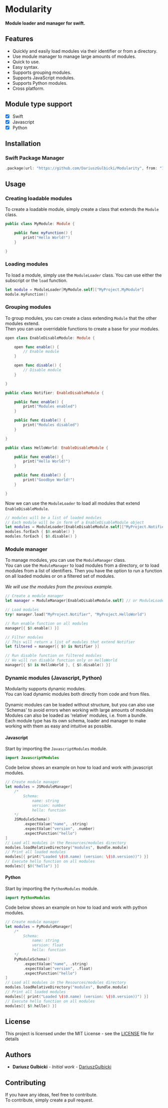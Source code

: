 # Modularity

**Module loader and manager for swift.**

## Features

* Quickly and easily load modules via their identifier or from a directory.
* Use module manager to manage large amounts of modules.
* Quick to use.
* Easy syntax.
* Supports grouping modules.
* Supports JavaScript modules.
* Supports Python modules.
* Cross platform.

## Module type support

- [x] Swift
- [x] Javascript
- [x] Python

## Installation

### Swift Package Manager

```swift
.package(url: "https://github.com/DariuszGulbicki/Modularity", from: "1.0.0")
```

## Usage

### Creating loadable modules

To create a loadable module, simply create a class that extends the `Module` class.

```swift
public class MyModule: Module {

    public func myFunction() {
        print("Hello World!")
    }

}
```

### Loading modules

To load a module, simply use the `ModuleLoader` class.
You can use either the subscript or the `load` function.

```swift
let module = ModuleLoader[MyModule.self]["MyProject.MyModule"]
module.myFunction()
```

### Grouping modules

To group modules, you can create a class extending `Module` that the other modules extend.\
Then you can use overridable functions to create a base for your modules.

```swift
open class EnableDisableModule: Module {

    open func enable() {
        // Enable module
    }

    open func disable() {
        // Disable module
    }

}

public class Notifier: EnableDisableModule {

    public func enable() {
        print("Modules enabled")
    }

    public func disable() {
        print("Modules disabled")
    }

}

public class HelloWorld: EnableDisableModule {

    public func enable() {
        print("Hello World!")
    }

    public func disable() {
        print("Goodbye World!")
    }

}
```

Now we can use the `ModuleLoader` to load all modules that extend `EnableDisableModule`.

```swift
// modules will be a list of loaded modules
// Each module will be in form of a EnableDisableModule object
let modules = ModuleLoader[EnableDisableModule.self]["MyProject.Notifier", "MyProject.HelloWorld"]
modules.forEach { $0.enable() }
modules.forEach { $0.disable() }
```

### Module manager

To manage modules, you can use the `ModuleManager` class.\
You can use the `ModuleManager` to load modules from a directory, or to load modules from a list of identifiers.
Then you have the option to run a function on all loaded modules or on a filtered set of modules.\
\
*We will use the modules from the previous example.*

```swift
// Create a module manager
let manager = ModuleManager[EnableDisableModule.self] // or ModuleLoader[EnableDisableModule.self].getManager()

// Load modules
try! manager.load("MyProject.Notifier", "MyProject.HelloWorld")

// Run enable function on all modules
manager[{ $0.enable() }]

// Filter modules
// This will return a list of modules that extend Notifier
let filtered = manager[{ $0 is Notifier }]

// Run disable function on filtered modules
// We will run disable function only on HelloWorld
manager[{ $0 is HelloWorld }, { $0.disable() }]
```

### Dynamic modules (Javascript, Python)

Modularity supports dynamic modules.\
You can load dynamic modules both directly from code and from files.\
\
Dynamic modules can be loaded without structure, but you can also use 'Schemas' to avoid errors when working with large amounts of modules\
Modules can also be loaded as 'relative' modules, i.e. from a bundle.\
Each module type has its own schema, loader and manager to make working with them as easy and intuitive as possible.

#### Javascript

Start by importing the `JavascriptModules` module.

```swift
import JavascriptModules
```

Code below shows an example on how to load and work with javascript modules.

```swift
// Create module manager
let modules = JSModuleManager[
    /*
        Schema:
            name: string
            version: number
            hello: function
    */
    JSModuleSchema()
        .expectValue("name", .string)
        .expectValue("version", .number)
        .expectFunction("hello")
]
// Load all modules in the Resources/modules directory
modules.loadRelativeDirectory("modules", Bundle.module)
// Print all loaded modules
modules[{ print("Loaded \($0.name) (version: \($0.version))") }]
// Execute hello function on all modules
modules[{ $0("hello") }]
```

#### Python

Start by importing the `PythonModules` module.

```swift
import PythonModules
```

Code below shows an example on how to load and work with python modules.

```swift
// Create module manager
let modules = PyModuleManager[
    /*
        Schema:
            name: string
            version: float
            hello: function
    */
    PyModuleSchema()
        .expectValue("name", .string)
        .expectValue("version", .float)
        .expectFunction("hello")
]
// Load all modules in the Resources/modules directory
modules.loadRelativeDirectory("modules", Bundle.module)
// Print all loaded modules
modules[{ print("Loaded \($0.name) (version: \($0.version))") }]
// Execute hello function on all modules
modules[{ $0.hello() }]
```

## License

This project is licensed under the MIT License - see the [LICENSE](LICENSE) file for details

## Authors

* **Dariusz Gulbicki** - *Initial work* - [DariuszGulbicki](https://dariuszgulbicki.pl)

## Contributing

If you have any ideas, feel free to contribute.\
To contribute, simply create a pull request.